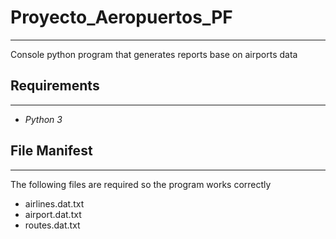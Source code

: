 # Proyecto_Aeropuertos_PF
---
Console python program that generates reports base on airports data

## Requirements
---
- _Python 3_

## File Manifest
---
The following files are required so the program works correctly
- airlines.dat.txt
- airport.dat.txt
- routes.dat.txt 
